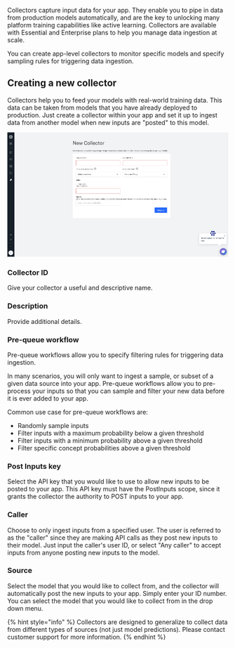 Collectors capture input data for your app. They enable you to pipe in data from production models automatically, and are the key to unlocking many platform training capabilities like active learning. Collectors are available with Essential and Enterprise plans to help you manage data ingestion at scale.

You can create app-level collectors to monitor specific models and specify sampling rules for triggering data ingestion.


## Creating a new collector

Collectors help you to feed your models with real-world training data. This data can be taken from models that you have already deployed to production. Just create a collector within your app and set it up to ingest data from another model when new inputs are "posted" to this model.

![](../../images/create_new_collector.jpg)

### Collector ID
Give your collector a useful and descriptive name.

### Description
Provide additional details.


### Pre-queue workflow

Pre-queue workflows allow you to specify filtering rules for triggering data ingestion.

In many scenarios, you will only want to ingest a sample, or subset of a given data source into your app. Pre-queue workflows allow you to pre-process your inputs so that you can sample and filter your new data before it is ever added to your app.

Common use case for pre-queue workflows are:

* Randomly sample inputs
* Filter inputs with a maximum probability below a given threshold
* Filter inputs with a minimum probability above a given threshold
* Filter specific concept probabilities above a given threshold



### Post Inputs key

Select the API key that you would like to use to allow new inputs to be posted to your app. This API key must have the PostInputs scope, since it grants the collector the authority to POST inputs to your app.


### Caller

Choose to only ingest inputs from a specified user.  The user is referred to as the "caller" since they are making API calls as they post new inputs to their model. Just input the caller's user ID, or select "Any caller" to accept inputs from anyone posting new inputs to the model.


### Source

Select the model that you would like to collect from, and the collector will automatically post the new inputs to your app. Simply enter your ID number. You can select the model that you would like to collect from in the drop down menu.


{% hint style="info" %}
Collectors are designed to generalize to collect data from different types of sources (not just model predictions). Please contact customer support for more information.
{% endhint %}
